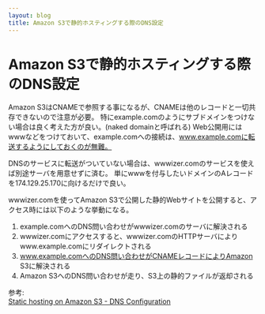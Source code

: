 ```yaml
---
layout: blog
title: Amazon S3で静的ホスティングする際のDNS設定
---
```


# Amazon S3で静的ホスティングする際のDNS設定

Amazon S3はCNAMEで参照する事になるが、CNAMEは他のレコードと一切共存できないので注意が必要。
特にexample.comのようにサブドメインをつけない場合は良く考えた方が良い。(naked domainと呼ばれる)
Web公開用にはwwwなどをつけておいて、example.comへの接続は、www.example.comに転送するようにしておくのが無難。

DNSのサービスに転送がついていない場合は、wwwizer.comのサービスを使えば別途サーバを用意せずに済む。
単にwwwを付与したいドメインのAレコードを174.129.25.170に向けるだけで良い。

wwwizer.comを使ってAmazon S3で公開した静的Webサイトを公開すると、アクセス時には以下のような挙動になる。

1. example.comへのDNS問い合わせがwwwizer.comのサーバに解決される
2. wwwizer.comにアクセスすると、wwwizer.comのHTTPサーバによりwww.example.comにリダイレクトされる
3. www.example.comへのDNS問い合わせがCNAMEレコードによりAmazon S3に解決される
4. Amazon S3へのDNS問い合わせが走り、S3上の静的ファイルが返却される

参考:  
[Static hosting on Amazon S3 - DNS Configuration](http://stackoverflow.com/questions/8312162/static-hosting-on-amazon-s3-dns-configuration)
